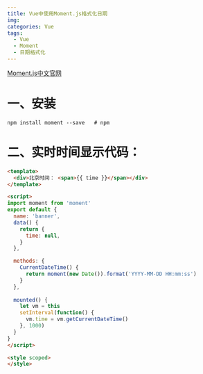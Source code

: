 ```yaml
---
title: Vue中使用Moment.js格式化日期
img: 
categories: Vue
tags:
  - Vue
  - Moment
  - 日期格式化
---
```


[Moment.js中文官网](http://momentjs.cn/)
# 一、安装

	npm install moment --save   # npm

# 二、实时时间显示代码：
```html
<template>
  <div>北京时间： <span>{{ time }}</span></div>
</template>

<script>
import moment from 'moment'
export default {
  name: 'banner',
  data() {
    return {
      time: null,
    }
  },

  methods: {
    CurrentDateTime() {
      return moment(new Date()).format('YYYY-MM-DD HH:mm:ss')
    }
  },
  
  mounted() {
    let vm = this
    setInterval(function() {
      vm.time = vm.getCurrentDateTime()
    }, 1000)
  }
}
</script>

<style scoped>
</style>

```